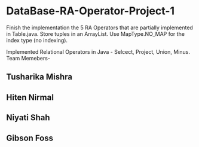 # DataBase-RA-Operator-Project-1
Finish the implementation the 5 RA Operators that are partially implemented in Table.java. Store tuples in an ArrayList. Use MapType.NO_MAP for the index type (no indexing).

Implemented Relational Operators in Java - Selcect, Project, Union, Minus.
Team Memebers- 
## Tusharika Mishra
## Hiten Nirmal
## Niyati Shah
## Gibson Foss
